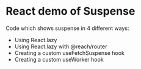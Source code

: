 # React demo of Suspense

Code which shows suspense in 4 different ways:

- Using React.lazy
- Using React.lazy with @reach/router
- Creating a custom useFetchSuspense hook
- Creating a custom useWorker hook
